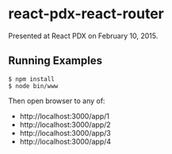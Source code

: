 react-pdx-react-router
======================

Presented at React PDX on February 10, 2015.

## Running Examples

```
$ npm install
$ node bin/www
```

Then open browser to any of:

 - http://localhost:3000/app/1
 - http://localhost:3000/app/2
 - http://localhost:3000/app/3
 - http://localhost:3000/app/4